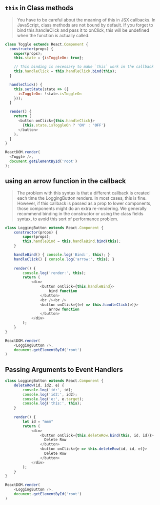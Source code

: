 ## `this` in Class methods

> You have to be careful about the meaning of this in JSX callbacks. 
> In JavaScript, class methods are not bound by default. If you 
> forget to bind this.handleClick and pass it to onClick, this will 
> be undefined when the function is actually called.

```js
class Toggle extends React.Component {
  constructor(props) {
    super(props);
    this.state = {isToggleOn: true};

    // This binding is necessary to make `this` work in the callback
    this.handleClick = this.handleClick.bind(this);
  }

  handleClick() {
    this.setState(state => ({
      isToggleOn: !state.isToggleOn
    }));
  }

  render() {
    return (
      <button onClick={this.handleClick}>
        {this.state.isToggleOn ? 'ON' : 'OFF'}
      </button>
    );
  }
}

ReactDOM.render(
  <Toggle />,
  document.getElementById('root')
);
```



## using an arrow function in the callback
> The problem with this syntax is that a different callback is 
> created each time the LoggingButton renders. In most cases, 
> this is fine. However, if this callback is passed as a prop 
> to lower components, those components might do an extra re-rendering. 
> We generally recommend binding in the constructor or using the 
> class fields syntax, to avoid this sort of performance problem.

```js
class LoggingButton extends React.Component {
    constructor(props) {
        super(props);
        this.handleBind = this.handleBind.bind(this);
    }

    handleBind() { console.log('Bind:', this); }
    handleClick() { console.log('arrow:', this); }
  
    render() {
        console.log('render:', this);
        return (
            <div>
                <button onClick={this.handleBind}>
                    bind function
                </button>
                <br /><br />
                <button onClick={(e) => this.handleClick(e)}>
                    arrow function
                </button>
            </div>
        );
    }
}

ReactDOM.render(
    <LoggingButton />, 
    document.getElementById('root')
)
```


## Passing Arguments to Event Handlers 
```js
class LoggingButton extends React.Component {
    deleteRow(id, id2, e) { 
        console.log('id:', id); 
        console.log('id2:', id2); 
        console.log('e:', e.target); 
        console.log('this:', this); 
    }
  
    render() {
        let id = "mmm"
        return (
            <div>
                <button onClick={this.deleteRow.bind(this, id, id)}>
                  Delete Row
                </button>
                <button onClick={e => this.deleteRow(id, id, e)}>
                  Delete Row
                </button>
            </div>
        );
    }
}

ReactDOM.render(
    <LoggingButton />, 
    document.getElementById('root')
)
```
